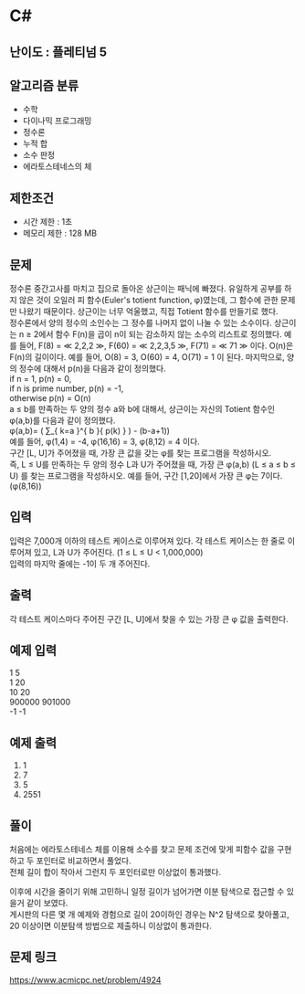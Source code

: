 # C#

## 난이도 : 플레티넘 5

## 알고리즘 분류
  - 수학
  - 다이나믹 프로그래밍
  - 정수론
  - 누적 합
  - 소수 판정
  - 에라토스테네스의 체

## 제한조건
  - 시간 제한 : 1초
  - 메모리 제한 : 128 MB

## 문제
정수론 중간고사를 마치고 집으로 돌아온 상근이는 패닉에 빠졌다. 유일하게 공부를 하지 않은 것이 오일러 피 함수(Euler's totient function, φ)였는데, 그 함수에 관한 문제만 나왔기 때문이다. 상근이는 너무 억울했고, 직접 Totient 함수를 만들기로 했다.<br/>
정수론에서 양의 정수의 소인수는 그 정수를 나머지 없이 나눌 수 있는 소수이다. 상근이는 n ≥ 2에서 함수 F(n)을 곱이 n이 되는 감소하지 않는 소수의 리스트로 정의했다. 예를 들어, F(8) = ≪ 2,2,2 ≫, F(60) = ≪ 2,2,3,5 ≫, F(71) = ≪ 71 ≫ 이다. O(n)은 F(n)의 길이이다. 예를 들어, O(8) = 3, O(60) = 4, O(71) = 1 이 된다. 마지막으로, 양의 정수에 대해서 p(n)을 다음과 같이 정의했다.<br/>
if n = 1, p(n) = 0, <br/>
if n is prime number, p(n) = -1,<br/>
otherwise p(n) = O(n)<br/>
a ≤ b를 만족하는 두 양의 정수 a와 b에 대해서, 상근이는 자신의 Totient 함수인 φ(a,b)를 다음과 같이 정의했다.<br/>
φ(a,b)= ( ∑_{ k=a }^{ b }{ p(k) } ) - (b-a+1)) <br/>
예를 들어, φ(1,4) = -4, φ(16,16) = 3, φ(8,12) = 4 이다.<br/>
구간 [L, U]가 주어졌을 때, 가장 큰 값을 갖는 φ를 찾는 프로그램을 작성하시오.<br/>
즉, L ≤ U를 만족하는 두 양의 정수 L과 U가 주어졌을 때, 가장 큰 φ(a,b) (L ≤ a ≤ b ≤ U) 를 찾는 프로그램을 작성하시오. 예를 들어, 구간 [1,20]에서 가장 큰 φ는 7이다. (φ(8,16))<br/>

## 입력
입력은 7,000개 이하의 테스트 케이스로 이루어져 있다. 각 테스트 케이스는 한 줄로 이루어져 있고, L과 U가 주어진다. (1 ≤ L ≤ U < 1,000,000)<br/>
입력의 마지막 줄에는 -1이 두 개 주어진다.<br/>

## 출력
각 테스트 케이스마다 주어진 구간 [L, U]에서 찾을 수 있는 가장 큰 φ 값을 출력한다.<br/>

## 예제 입력
1 5<br/>
1 20<br/>
10 20<br/>
900000 901000<br/>
-1 -1<br/>

## 예제 출력
1. 1<br/>
2. 7<br/>
3. 5<br/>
4. 2551<br/>

## 풀이
처음에는 에라토스테네스 체를 이용해 소수를 찾고 문제 조건에 맞게 피함수 값을 구현하고 두 포인터로 비교하면서 풀었다.<br/>
전체 길이 합이 작아서 그런지 두 포인터로만 이상없이 통과했다.<br/>


이후에 시간을 줄이기 위해 고민하니 일정 길이가 넘어가면 이분 탐색으로 접근할 수 있을거 같이 보였다.<br/>
게시판의 다른 몇 개 예제와 경험으로 길이 20이하인 경우는 N^2 탐색으로 찾아풀고, 20 이상이면 이분탐색 방법으로 제출하니 이상없이 통과한다.<br/>


## 문제 링크
https://www.acmicpc.net/problem/4924